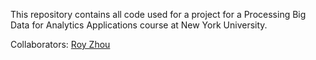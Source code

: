 This repository contains all code used for a project for a Processing Big Data for Analytics Applications course at New York University.

Collaborators:
[Roy Zhou](https://github.com/royzhou-dev)
